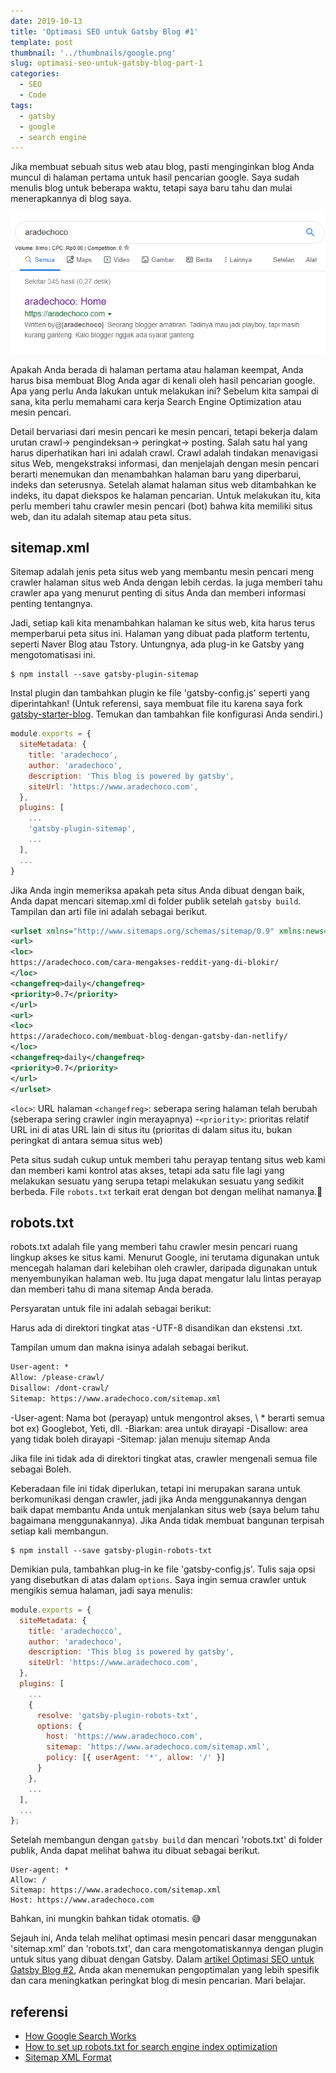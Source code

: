 ```yaml
---
date: 2019-10-13
title: 'Optimasi SEO untuk Gatsby Blog #1'
template: post
thumbnail: '../thumbnails/google.png'
slug: optimasi-seo-untuk-gatsby-blog-part-1
categories:
  - SEO
  - Code
tags:
  - gatsby
  - google
  - search engine
---
```


Jika membuat sebuah situs web atau blog, pasti menginginkan blog Anda muncul di halaman pertama untuk hasil pencarian google. Saya sudah menulis blog untuk beberapa waktu, tetapi saya baru tahu dan mulai menerapkannya di blog saya.

![](../images/searchconsolegoogle.png)

Apakah Anda berada di halaman pertama atau halaman keempat, Anda harus bisa membuat Blog Anda agar di kenali oleh hasil pencarian google. Apa yang perlu Anda lakukan untuk melakukan ini? Sebelum kita sampai di sana, kita perlu memahami cara kerja Search Engine Optimization atau mesin pencari.

Detail bervariasi dari mesin pencari ke mesin pencari, tetapi bekerja dalam urutan crawl-> pengindeksan-> peringkat-> posting. Salah satu hal yang harus diperhatikan hari ini adalah crawl. Crawl adalah tindakan menavigasi situs Web, mengekstraksi informasi, dan menjelajah dengan mesin pencari berarti menemukan dan menambahkan halaman baru yang diperbarui, indeks dan seterusnya.
Setelah alamat halaman situs web ditambahkan ke indeks, itu dapat diekspos ke halaman pencarian. Untuk melakukan itu, kita perlu memberi tahu crawler mesin pencari (bot) bahwa kita memiliki situs web, dan itu adalah sitemap atau peta situs.

## sitemap.xml

Sitemap adalah jenis peta situs web yang membantu mesin pencari meng crawler halaman situs web Anda dengan lebih cerdas. Ia juga memberi tahu crawler apa yang menurut penting di situs Anda dan memberi informasi penting tentangnya.

Jadi, setiap kali kita menambahkan halaman ke situs web, kita harus terus memperbarui peta situs ini. Halaman yang dibuat pada platform tertentu, seperti Naver Blog atau Tstory. Untungnya, ada plug-in ke Gatsby yang mengotomatisasi ini.

```shell
$ npm install --save gatsby-plugin-sitemap
```

Instal plugin dan tambahkan plugin ke file 'gatsby-config.js' seperti yang diperintahkan! (Untuk referensi, saya membuat file itu karena saya 
fork [gatsby-starter-blog](https://github.com/gatsbyjs/gatsby-starter-blog). Temukan dan tambahkan file konfigurasi Anda sendiri.)

```js
module.exports = {
  siteMetadata: {
    title: 'aradechoco',
    author: 'aradechoco',
    description: 'This blog is powered by gatsby',
    siteUrl: 'https://www.aradechoco.com',
  },
  plugins: [
    ...
    'gatsby-plugin-sitemap',
    ...
  ],
  ...
}
```

Jika Anda ingin memeriksa apakah peta situs Anda dibuat dengan baik, Anda dapat mencari sitemap.xml di folder publik setelah `gatsby build`. Tampilan dan arti file ini adalah sebagai berikut.

```xml
<urlset xmlns="http://www.sitemaps.org/schemas/sitemap/0.9" xmlns:news="http://www.google.com/schemas/sitemap-news/0.9" xmlns:xhtml="http://www.w3.org/1999/xhtml" xmlns:mobile="http://www.google.com/schemas/sitemap-mobile/1.0" xmlns:image="http://www.google.com/schemas/sitemap-image/1.1" xmlns:video="http://www.google.com/schemas/sitemap-video/1.1">
<url>
<loc>
https://aradechoco.com/cara-mengakses-reddit-yang-di-blokir/
</loc>
<changefreq>daily</changefreq>
<priority>0.7</priority>
</url>
<url>
<loc>
https://aradechoco.com/membuat-blog-dengan-gatsby-dan-netlify/
</loc>
<changefreq>daily</changefreq>
<priority>0.7</priority>
</url>
</urlset>
```

`<loc>`: URL halaman
`<changefreg>`: seberapa sering halaman telah berubah (seberapa sering crawler ingin merayapnya)
-` <priority> `: prioritas relatif URL ini di atas URL lain di situs itu (prioritas di dalam situs itu, bukan peringkat di antara semua situs web)

Peta situs sudah cukup untuk memberi tahu perayap tentang situs web kami dan memberi kami kontrol atas akses, tetapi ada satu file lagi yang melakukan sesuatu yang serupa tetapi melakukan sesuatu yang sedikit berbeda. File `robots.txt` terkait erat dengan bot dengan melihat namanya.🤖

## robots.txt

robots.txt adalah file yang memberi tahu crawler mesin pencari ruang lingkup akses ke situs kami. Menurut Google, ini terutama digunakan untuk mencegah halaman dari kelebihan oleh crawler, daripada digunakan untuk menyembunyikan halaman web. Itu juga dapat mengatur lalu lintas perayap dan memberi tahu di mana sitemap Anda berada.

Persyaratan untuk file ini adalah sebagai berikut:

Harus ada di direktori tingkat atas
-UTF-8 disandikan dan ekstensi .txt.

Tampilan umum dan makna isinya adalah sebagai berikut.

```txt
User-agent: *
Allow: /please-crawl/
Disallow: /dont-crawl/
Sitemap: https://www.aradechoco.com/sitemap.xml
```

-User-agent: Nama bot (perayap) untuk mengontrol akses, \ * berarti semua bot ex) Googlebot, Yeti, dll.
-Biarkan: area untuk dirayapi
-Disallow: area yang tidak boleh dirayapi
-Sitemap: jalan menuju sitemap Anda

Jika file ini tidak ada di direktori tingkat atas, crawler mengenali semua file sebagai Boleh.

Keberadaan file ini tidak diperlukan, tetapi ini merupakan sarana untuk berkomunikasi dengan crawler, jadi jika Anda menggunakannya dengan baik dapat membantu Anda untuk menjalankan situs web (saya belum tahu bagaimana menggunakannya). Jika Anda tidak membuat bangunan terpisah setiap kali membangun.

```shell
$ npm install --save gatsby-plugin-robots-txt
```

Demikian pula, tambahkan plug-in ke file 'gatsby-config.js'. Tulis saja opsi yang disebutkan di atas dalam `options`. Saya ingin semua crawler untuk mengikis semua halaman, jadi saya menulis:

```js
module.exports = {
  siteMetadata: {
    title: 'aradechocco',
    author: 'aradechoco',
    description: 'This blog is powered by gatsby',
    siteUrl: 'https://www.aradechoco.com',
  },
  plugins: [
    ...
    {
      resolve: 'gatsby-plugin-robots-txt',
      options: {
        host: 'https://www.aradechoco.com',
        sitemap: 'https://www.aradechoco.com/sitemap.xml',
        policy: [{ userAgent: '*', allow: '/' }]
      }
    },
    ...
  ],
  ...
};
```

Setelah membangun dengan `gatsby build` dan mencari 'robots.txt' di folder publik, Anda dapat melihat bahwa itu dibuat sebagai berikut.

```
User-agent: *
Allow: /
Sitemap: https://www.aradechoco.com/sitemap.xml
Host: https://www.aradechoco.com
```

Bahkan, ini mungkin bahkan tidak otomatis. 😅

Sejauh ini, Anda telah melihat optimasi mesin pencari dasar menggunakan 'sitemap.xml' dan 'robots.txt', dan cara mengotomatiskannya dengan plugin untuk situs yang dibuat dengan Gatsby. Dalam [artikel Optimasi SEO untuk Gatsby Blog #2](https://www.aradechoco.com/optimasi-seo-untuk-gatsby-blog-part-2/), Anda akan menemukan pengoptimalan yang lebih spesifik dan cara meningkatkan peringkat blog di mesin pencarian. Mari belajar.

## referensi 

- <a href="https://support.google.com/webmasters/answer/70897?ref_topic=3309469#long_version" target="_blank"> How Google Search Works </a>
- <a href="https://extrememanual.net/10728" target="_blank"> How to set up robots.txt for search engine index optimization </a>
- <a href="https://www.sitemaps.org/en/protocol.html" target="_blank"> Sitemap XML Format </a>
